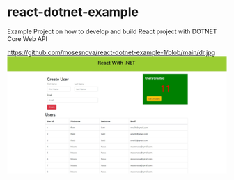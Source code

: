 # react-dotnet-example
Example Project on how to develop and build React project with DOTNET Core Web API

https://github.com/mosesnova/react-dotnet-example-1/blob/main/dr.jpg
![Test Imag 8](https://github.com/mosesnova/react-dotnet-example-1/blob/main/dr.jpg)
